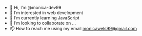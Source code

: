 - 👋 Hi, I’m @monica-dev99
- 👀 I’m interested in web development
- 🌱 I’m currently learning JavaScript
- 💞️ I’m looking to collaborate on ...
- 📫 How to reach me using my email monicawels99@gmail.com

<!---
monica-dev99/monica-dev99 is a ✨ special ✨ repository because its `README.md` (this file) appears on your GitHub profile.
You can click the Preview link to take a look at your changes.
--->

